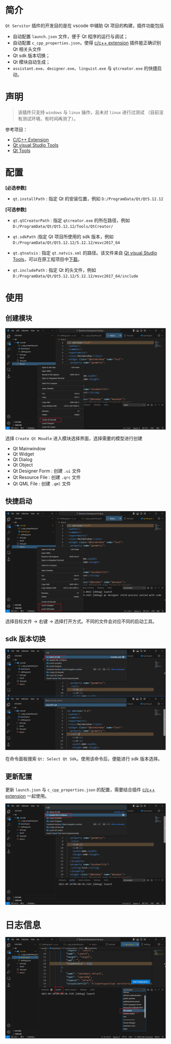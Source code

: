 # 简介

`Qt Servitor` 插件的开发目的是在 vscode 中辅助 Qt 项目的构建，插件功能包括
- 自动配置 `launch.json` 文件，便于 Qt 程序的运行与调试；
- 自动配置 `c_cpp_properties.json`，使得 [c/c++ extension](https://marketplace.visualstudio.com/items?itemName=ms-vscode.cpptools) 插件能正确识别 Qt 相关头文件
- Qt sdk 版本切换；
- Qt 模块自动生成；
- `assistant.exe`、`designer.exe`、`linguist.exe` 与 `qtcreator.exe` 的快捷启动。

# 声明

> 该插件只支持 `windows` 与 `linux` 操作，且未对 `linux` 进行过测试 （目前没有测试环境，有时间再测了）。

参考项目：
- [C/C++ Extension](https://marketplace.visualstudio.com/items?itemName=ms-vscode.cpptools)
- [Qt visual Studio Tools](https://github.com/qt-labs/vstools)
- [Qt Tools](https://marketplace.visualstudio.com/items?itemName=tonka3000.qtvsctools)

# 配置

**[必选参数]**

- `qt.installPath` : 指定 Qt 的安装位置，例如 `D:/ProgramData/Qt/Qt5.12.12`

**[可选参数]**

- `qt.qtCreatorPath` : 指定 `qtcreator.exe` 的所在路径，例如 `D:/ProgramData/Qt/Qt5.12.12/Tools/QtCreator/`

- `qt.sdkPath` :指定 Qt 项目所使用的 sdk 版本，例如 `D:/ProgramData/Qt/Qt5.12.12/5.12.12/msvc2017_64`

- `qt.qtnatvis` : 指定 `qt.natvis.xml` 的路径。该文件来自 [Qt visual Studio Tools](https://github.com/qt-labs/vstools)，可以在原工程项目中[下载](https://github.com/qt-labs/vstools/blob/dev/QtMSBuild/QtMsBuild)。

- `qt.includePath` : 指定 Qt 的头文件，例如 `D:/ProgramData/Qt/Qt5.12.12/5.12.12/msvc2017_64/include`

# 使用

## 创建模块

![alt](image/createModule.jpg)

选择 `Create Qt Moudle` 进入模块选择界面，选择需要的模型进行创建
- Qt Mainwindow 
- Qt Widget
- Qt Dialog
- Qt Object
- Qt Designer Form : 创建 `.ui` 文件
- Qt Resource File : 创建 `.qrc` 文件
- Qt QML File : 创建 `.qml` 文件

## 快捷启动

![alt](image/launch.jpg)

选择目标文件 -> 右键 -> 选择打开方式。不同的文件会对应不同的启动工具。

## sdk 版本切换

![alt](image/sdk.jpg)

在命令面板搜索 `Qt: Select Qt Sdk`。使用该命令后，便能进行 sdk 版本选择。

## 更新配置

更新 `launch.json` 与 `c_cpp_properties.json` 的配置，需要结合插件 [c/c++ extension](https://marketplace.visualstudio.com/items?itemName=ms-vscode.cpptools) 一起使用。

![alt](image/kits.jpg)

# 日志信息

![alt](image/log.jpg)

